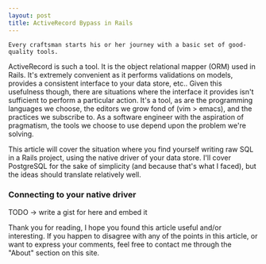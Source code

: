 ```yaml
---
layout: post
title: ActiveRecord Bypass in Rails
---
```


```
Every craftsman starts his or her journey with a basic set of good-quality tools.
```

ActiveRecord is such a tool. It is the object relational mapper (ORM) used in Rails. It's extremely convenient as it performs validations on models, provides a consistent interface to your data store, etc.. Given this usefulness though, there are situations where the interface it provides isn't sufficient to perform a particular action. It's a tool, as are the programming languages we choose, the editors we grow fond of (vim > emacs), and the practices we subscribe to. As a software engineer with the aspiration of pragmatism, the tools we choose to use depend upon the problem we're solving.

This article will cover the situation where you find yourself writing raw SQL in a Rails project, using the native driver of your data store. I'll cover PostgreSQL for the sake of simplicity (and because that's what I faced), but the ideas should translate relatively well.

### Connecting to your native driver

TODO -> write a gist for here and embed it

Thank you for reading, I hope you found this article useful and/or interesting. If you happen to disagree with any of the points in this article, or want to express your comments, feel free to contact me through the "About" section on this site.
